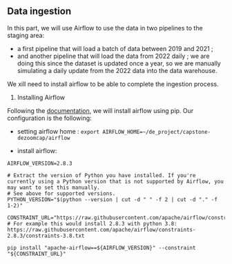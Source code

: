 ## Data ingestion
In this part, we will use Airflow to use the data in two pipelines to the staging area:
* a first pipeline that will load a  batch of data between 2019 and 2021 ;
* and another pipeline that will load the data from 2022 daily ; we are doing this since the dataset is updated once a year, so we are manually simulating a daily update from the 2022 data into the data warehouse.

We xill need to install airflow to be able to complete the ingestion process.

1.  Installing Airflow

Following the [documentation](https://airflow.apache.org/docs/apache-airflow/stable/start.html), we will install airflow using pip. Our configuration is the following:
* setting airflow home : ```export AIRFLOW_HOME=~/de_project/capstone-dezoomcap/airflow```

* install airflow:
```
AIRFLOW_VERSION=2.8.3

# Extract the version of Python you have installed. If you're currently using a Python version that is not supported by Airflow, you may want to set this manually.
# See above for supported versions.
PYTHON_VERSION="$(python --version | cut -d " " -f 2 | cut -d "." -f 1-2)"

CONSTRAINT_URL="https://raw.githubusercontent.com/apache/airflow/constraints-${AIRFLOW_VERSION}/constraints-${PYTHON_VERSION}.txt"
# For example this would install 2.8.3 with python 3.8: https://raw.githubusercontent.com/apache/airflow/constraints-2.8.3/constraints-3.8.txt

pip install "apache-airflow==${AIRFLOW_VERSION}" --constraint "${CONSTRAINT_URL}"
```